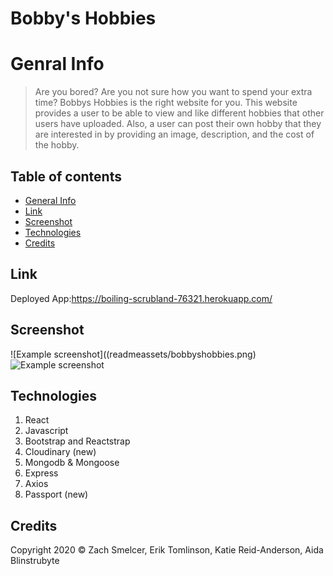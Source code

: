 # Bobby's Hobbies


# Genral Info
> Are you bored? Are you not sure how you want to spend your extra time? Bobbys Hobbies is the right website for you. This website provides a user to be able to view and like different hobbies that other users have uploaded. Also, a user can post their own hobby that they are interested in by providing an image, description, and the cost of the hobby.


## Table of contents
* [General Info](#General-Info)
* [Link](#Link)
* [Screenshot](#Screenshot)
* [Technologies](#Technologies)
* [Credits](#Credits)

## Link
Deployed App:https://boiling-scrubland-76321.herokuapp.com/

## Screenshot
![Example screenshot]((readmeassets/bobbyshobbies.png)
![Example screenshot]((readmeassets/login.png))


## Technologies
1. React
2. Javascript
3. Bootstrap and Reactstrap
4. Cloudinary (new)
5. Mongodb & Mongoose
6. Express
7. Axios
8. Passport (new)


## Credits
Copyright 2020 © Zach Smelcer, Erik Tomlinson, Katie Reid-Anderson, Aida Blinstrubyte

